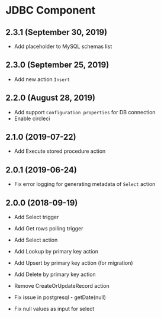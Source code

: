 # JDBC Component

## 2.3.1 (September 30, 2019)
 
* Add placeholder to MySQL schemas list

## 2.3.0 (September 25, 2019)
 
* Add new action `Insert` 
 
## 2.2.0 (August 28, 2019)
 
 * Add support `Configuration properties` for DB connection
 * Enable circleci
 
## 2.1.0 (2019-07-22)

* Add Execute stored procedure action

## 2.0.1 (2019-06-24)

* Fix error logging for generating metadata of `Select` action

## 2.0.0 (2018-09-19)

* Add Select trigger
* Add Get rows polling trigger

* Add Select action
* Add Lookup by primary key action
* Add Upsert by primary key action (for migration)
* Add Delete by primary key action

* Remove CreateOrUpdateRecord action

* Fix issue in postgresql - getDate(null)
* Fix null values as input for select
